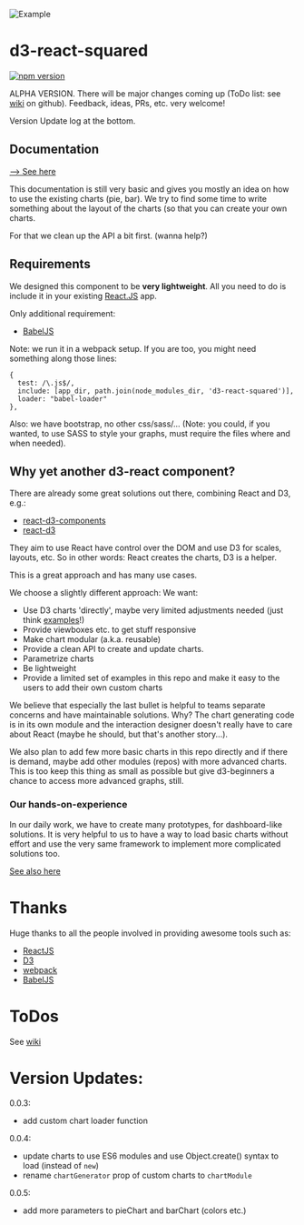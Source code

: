 ![Example](https://github.com/bgrsquared/d3-react-squared/blob/master/img/explPieBar.png)

# d3-react-squared
[![npm version](https://badge.fury.io/js/d3-react-squared.png)](http://badge.fury.io/js/d3-react-squared)

ALPHA VERSION. 
There will be major changes coming up (ToDo list: 
see [wiki](https://github.com/bgrsquared/d3-react-squared/wiki) on github).
Feedback, ideas, PRs, etc. very welcome!

Version Update log at the bottom.

## Documentation
[--> See here](http://bgrsquared.com/#dr2)

This documentation is still very basic and gives you mostly an idea on how to use the
existing charts (pie, bar). We try to find some time to write something about 
the layout of the charts (so that you can create your own charts.

For that we clean up the API a bit first. (wanna help?)

## Requirements
We designed this component to be **very lightweight**. All you need to do is include it in your existing [React.JS](https://facebook.github.io/react/) app.

Only additional requirement:
* [BabelJS](https://babeljs.io)

Note: we run it in a webpack setup. If you are too, you might need something along those lines:
```
{
  test: /\.js$/,
  include: [app_dir, path.join(node_modules_dir, 'd3-react-squared')],
  loader: "babel-loader"
},
```
Also: we have bootstrap, no other css/sass/...
(Note: you could, if you wanted, to use SASS to style your graphs, must require the files where and when needed).

## Why yet another d3-react component?
There are already some great solutions out there, combining React and D3, e.g.:
- [react-d3-components](https://github.com/codesuki/react-d3-components)
- [react-d3](https://github.com/esbullington/react-d3)

They aim to use React have control over the DOM and use D3 for scales, layouts, etc.
So in other words: React creates the charts, D3 is a helper.

This is a great approach and has many use cases.

We choose a slightly different approach: We want:
- Use D3 charts 'directly', maybe very limited adjustments needed (just think [examples](https://github.com/mbostock/d3/wiki/Gallery)!)
- Provide viewboxes etc. to get stuff responsive
- Make chart modular (a.k.a. reusable)
- Provide a clean API to create and update charts.
- Parametrize charts
- Be lightweight
- Provide a limited set of examples in this repo and make it easy to the users to add their own custom charts

We believe that especially the last bullet is helpful to teams separate concerns and have maintainable solutions.
Why? The chart generating code is in its own module and the interaction designer doesn't really have to care about React (maybe he should, but that's another story...).

We also plan to add few more basic charts in this repo directly and if there is demand, maybe add other modules (repos) with more advanced charts. 
This is too keep this thing as small as possible but give d3-beginners a chance to access more advanced graphs, still.

### Our hands-on-experience
In our daily work, we have to create many prototypes, for dashboard-like solutions. 
It is very helpful to us to have a way to load basic charts without effort and use the very same framework to implement more complicated solutions too.

[See also here](http://bgrsquared.com/#dr2)
 
# Thanks
Huge thanks to all the people involved in providing awesome tools such as:
* [ReactJS](https://facebook.github.io/react/)
* [D3](http://d3js.org)
* [webpack](http://webpack.github.io)
* [BabelJS](https://babeljs.io)

# ToDos
See [wiki](https://github.com/bgrsquared/d3-react-squared/wiki)


# Version Updates:

0.0.3: 
- add custom chart loader function

0.0.4: 
- update charts to use ES6 modules and use Object.create() syntax to load (instead of `new`)
- rename `chartGenerator` prop of custom charts to `chartModule`

0.0.5:
- add more parameters to pieChart and barChart (colors etc.)



